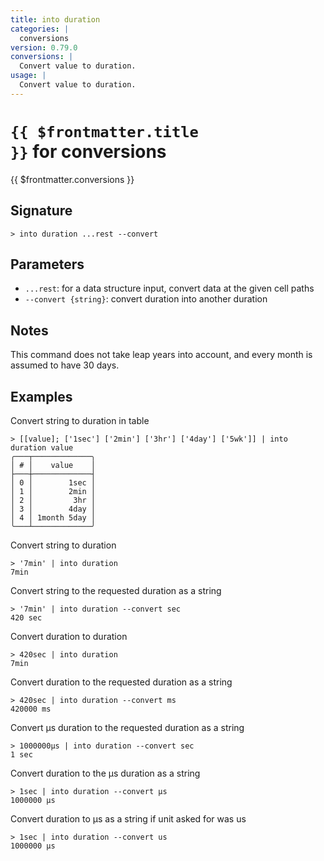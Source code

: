 ```yaml
---
title: into duration
categories: |
  conversions
version: 0.79.0
conversions: |
  Convert value to duration.
usage: |
  Convert value to duration.
---
```


# <code>{{ $frontmatter.title }}</code> for conversions

<div class='command-title'>{{ $frontmatter.conversions }}</div>

## Signature

```> into duration ...rest --convert```

## Parameters

 -  `...rest`: for a data structure input, convert data at the given cell paths
 -  `--convert {string}`: convert duration into another duration

## Notes
This command does not take leap years into account, and every month is assumed to have 30 days.
## Examples

Convert string to duration in table
```shell
> [[value]; ['1sec'] ['2min'] ['3hr'] ['4day'] ['5wk']] | into duration value
╭───┬─────────────╮
│ # │    value    │
├───┼─────────────┤
│ 0 │        1sec │
│ 1 │        2min │
│ 2 │         3hr │
│ 3 │        4day │
│ 4 │ 1month 5day │
╰───┴─────────────╯

```

Convert string to duration
```shell
> '7min' | into duration
7min
```

Convert string to the requested duration as a string
```shell
> '7min' | into duration --convert sec
420 sec
```

Convert duration to duration
```shell
> 420sec | into duration
7min
```

Convert duration to the requested duration as a string
```shell
> 420sec | into duration --convert ms
420000 ms
```

Convert µs duration to the requested duration as a string
```shell
> 1000000µs | into duration --convert sec
1 sec
```

Convert duration to the µs duration as a string
```shell
> 1sec | into duration --convert µs
1000000 µs
```

Convert duration to µs as a string if unit asked for was us
```shell
> 1sec | into duration --convert us
1000000 µs
```
